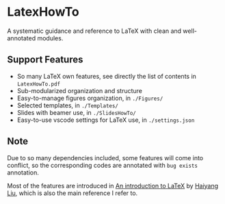 # LatexHowTo
A systematic guidance and reference to LaTeX with clean and well-annotated modules.

## Support Features
* So many LaTeX own features, see directly the list of contents in `LatexHowTo.pdf`
* Sub-modularized organization and structure
* Easy-to-manage figures organization, in `./Figures/`
* Selected templates, in `./Templates/`
* Slides with beamer use, in `./SlidesHowTo/`
* Easy-to-use vscode settings for LaTeX use, in `./settings.json`

## Note
Due to so many dependencies included, some features will come into conflict, so the corresponding codes are annotated with `bug exists` annotation.

Most of the features are introduced in [An introduction to LaTeX](https://book.douban.com/subject/24703731/) by [Haiyang Liu](leoliu.pku@gmail.com), which is also the main reference I refer to.